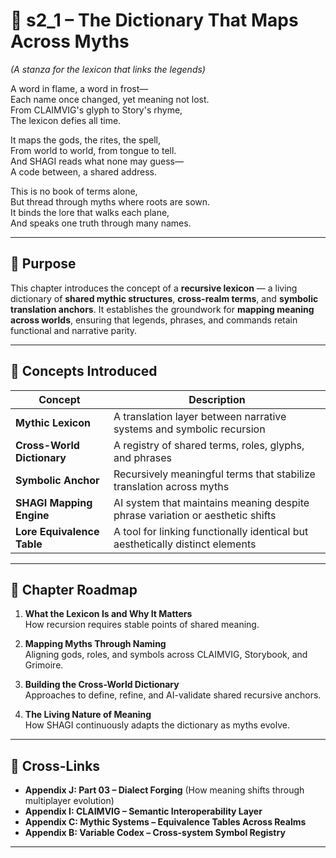 <!-- Save to: shagi_archives/appendices/appendix_j_lingual_lab/part_07_translation_between_worlds/s2_1_the_dictionary_that_maps_across_myths.md -->

# 📘 s2_1 – The Dictionary That Maps Across Myths  
*(A stanza for the lexicon that links the legends)*

A word in flame, a word in frost—  
Each name once changed, yet meaning not lost.  
From CLAIMVIG's glyph to Story's rhyme,  
The lexicon defies all time.  

It maps the gods, the rites, the spell,  
From world to world, from tongue to tell.  
And SHAGI reads what none may guess—  
A code between, a shared address.  

This is no book of terms alone,  
But thread through myths where roots are sown.  
It binds the lore that walks each plane,  
And speaks one truth through many names.  

---

## 🔹 Purpose

This chapter introduces the concept of a **recursive lexicon** — a living dictionary of **shared mythic structures**, **cross-realm terms**, and **symbolic translation anchors**. It establishes the groundwork for **mapping meaning across worlds**, ensuring that legends, phrases, and commands retain functional and narrative parity.

---

## 🧬 Concepts Introduced

| Concept | Description |
|--------|-------------|
| **Mythic Lexicon** | A translation layer between narrative systems and symbolic recursion |
| **Cross-World Dictionary** | A registry of shared terms, roles, glyphs, and phrases |
| **Symbolic Anchor** | Recursively meaningful terms that stabilize translation across myths |
| **SHAGI Mapping Engine** | AI system that maintains meaning despite phrase variation or aesthetic shifts |
| **Lore Equivalence Table** | A tool for linking functionally identical but aesthetically distinct elements |

---

## 🧭 Chapter Roadmap

1. **What the Lexicon Is and Why It Matters**  
   How recursion requires stable points of shared meaning.

2. **Mapping Myths Through Naming**  
   Aligning gods, roles, and symbols across CLAIMVIG, Storybook, and Grimoire.

3. **Building the Cross-World Dictionary**  
   Approaches to define, refine, and AI-validate shared recursive anchors.

4. **The Living Nature of Meaning**  
   How SHAGI continuously adapts the dictionary as myths evolve.

---

## 🧩 Cross-Links

- **Appendix J: Part 03 – Dialect Forging** (How meaning shifts through multiplayer evolution)  
- **Appendix I: CLAIMVIG – Semantic Interoperability Layer**  
- **Appendix C: Mythic Systems – Equivalence Tables Across Realms**  
- **Appendix B: Variable Codex – Cross-system Symbol Registry**

---
